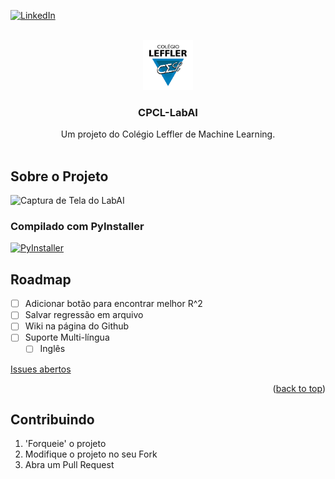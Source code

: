 <a id="readme-top"></a>
[![LinkedIn][linkedin-shield]][linkedin-url]

<br />
<div align="center">
  <a href="https://github.com/CPCLLeffler/LabAI-CPCL">
    <img src="lefflerlogo.png" alt="Logo" width="80" height="80">
  </a>

  <h3 align="center">CPCL-LabAI</h3>

  <p align="center">
    Um projeto do Colégio Leffler de Machine Learning.
    <br />
    <br />
  </p>
</div>

## Sobre o Projeto

![Captura de Tela do LabAI](https://i.imgur.com/UXizsET.png)
### Compilado com PyInstaller
[![PyInstaller](https://avatars.githubusercontent.com/u/1215332?s=280&v=4)](https://github.com/pyinstaller/pyinstaller)

## Roadmap

- [ ] Adicionar botão para encontrar melhor R^2
- [ ] Salvar regressão em arquivo
- [ ] Wiki na página do Github
- [ ] Suporte Multi-língua
  - [ ] Inglês

[Issues abertos](https://github.com/CPCLLeffler/LabAI-CPCL/issues)

<p align="right">(<a href="#readme-top">back to top</a>)</p>

<!-- CONTRIBUTING -->
## Contribuindo

1. 'Forqueie' o projeto
2. Modifique o projeto no seu Fork
3. Abra um Pull Request

[forks-shield]: https://img.shields.io/github/forks/othneildrew/Best-README-Template.svg?style=for-the-badge
[forks-url]: https://github.com/CPCLLeffler/LabAI-CPCL/network/members
[linkedin-shield]: https://img.shields.io/badge/-LinkedIn-black.svg?style=for-the-badge&logo=linkedin&colorB=555
[linkedin-url]: https://br.linkedin.com/company/colegioleffler
